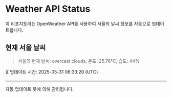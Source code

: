 
# Weather API Status

이 리포지토리는 OpenWeather API를 사용하여 서울의 날씨 정보를 자동으로 업데이트합니다.

## 현재 서울 날씨
> 서울의 현재 날씨: overcast clouds, 온도: 25.76°C, 습도: 44%

⏳ 업데이트 시간: 2025-05-31 06:33:20 (UTC)

---
자동 업데이트 봇에 의해 관리됩니다.
